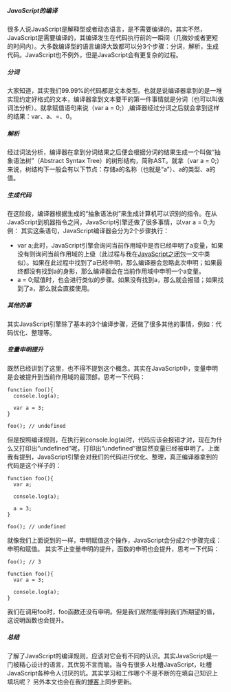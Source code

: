 ##### JavaScript的编译
很多人说JavaScript是解释型或者动态语言，是不需要编译的。其实不然，JavaScript是需要编译的，其编译发生在代码执行前的一瞬间（几微妙或者更短的时间内）。大多数编译型的语言编译大致都可以分3个步骤：分词，解析，生成代码。JavaScript也不例外，但是JavaScript会有更复杂的过程。

##### 分词
大家知道，其实我们99.99%的代码都是文本类型。也就是说编译器拿到的是一堆实现约定好格式的文本，编译器拿到文本要干的第一件事情就是分词（也可以叫做词法分析）。就拿赋值语句来说（var a = 0;）,编译器经过分词之后就会拿到这样的结果：var、a、=、0。

##### 解析
经过词法分析，编译器在拿到分词结果之后便会根据分词的结果生成一个叫做“抽象语法树”（Abstract Syntax Tree）的树形结构，简称AST。就拿（var a = 0;）来说，树结构下一般会有以下节点：存储a的名称（也就是“a”）、a的类型、a的值。

##### 生成代码
在这阶段，编译器根据生成的“抽象语法树”来生成计算机可以识别的指令。在从JavaScript到机器指令之间，JavaScript引擎还做了很多事情，以var a = 0;为例：
其实这条语句，JavaScript编译器会分为2个步骤执行：

+ var a;此时，JavaScript引擎会询问当前作用域中是否已经申明了a变量，如果没有则询问当前作用域的上级（此过程与我在[JavaScript之闭包](https://github.com/swfbarhr/blog/blob/master/closure.md)一文中类似）。如果在此过程中找到了a已经申明，那么编译器会忽略此次申明；如果最终都没有找到a的身影，那么编译器会在当前作用域中申明一个a变量。
+ a = 0;赋值时，也会进行类似的步骤。如果没有找到a，那么就会报错；如果找到了a，那么就会直接使用。

##### 其他的事
其实JavaScript引擎除了基本的3个编译步骤，还做了很多其他的事情，例如：代码优化、整理等。

##### 变量申明提升
既然已经讲到了这里，也不得不提到这个概念。其实在JavaScript中，变量申明是会被提升到当前作用域的最顶部，思考一下代码：
```
function foo(){
  console.log(a);

  var a = 3;
}

foo(); // undefined
```
但是按照编译规则，在执行到console.log(a)时，代码应该会报错才对，现在为什么又打印出“undefined”呢，打印出“undefined”很显然变量已经被申明了。上面我有提到，JavaScript引擎会对我们的代码进行优化、整理，真正编译器拿到的代码是这个样子的：
```
function foo(){
  var a;

  console.log(a);

  a = 3;
}

foo(); // undefined
```
就像我们上面说到的一样，申明赋值这个操作，JavaScript会分成2个步骤完成：申明和赋值。
其实不止变量申明的提升，函数的申明也会提升，思考一下代码：
```
foo(); // 3

function foo(){
  var a = 3;

  console.log(a);
}
```
我们在调用foo时，foo函数还没有申明。但是我们居然能得到我们所期望的值，这说明函数也会提升。

##### 总结
了解了JavaScript的编译规则，应该对它会有不同的认识。其实JavaScript是一门被精心设计的语言，其优势不言而喻。当今有很多人吐槽JavaScript，吐槽JavaScript各种令人讨厌的坑。其实学习和工作哪个不是不断的在填自己知识上填坑呢？
另外本文也会在我的[博客](http://www.sunweifeng.cn/javascript-compile/)上同步更新。
